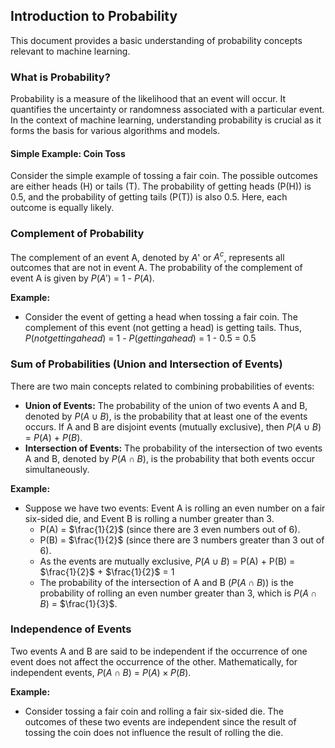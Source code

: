 ## Introduction to Probability

This document provides a basic understanding of probability concepts relevant to machine learning.

### What is Probability?

Probability is a measure of the likelihood that an event will occur. It quantifies the uncertainty or randomness associated with a particular event. In the context of machine learning, understanding probability is crucial as it forms the basis for various algorithms and models.

#### Simple Example: Coin Toss

Consider the simple example of tossing a fair coin. The possible outcomes are either heads (H) or tails (T). The probability of getting heads (P(H)) is 0.5, and the probability of getting tails (P(T)) is also 0.5. Here, each outcome is equally likely.

### Complement of Probability

The complement of an event A, denoted by $A$' or $A^c$, represents all outcomes that are not in event A. The probability of the complement of event A is given by $P(A')$ = $1$ - $P(A)$.

**Example:**

- Consider the event of getting a head when tossing a fair coin. The complement of this event (not getting a head) is getting tails. Thus, $P(not getting a head)$ = $1$ - $P(getting a head)$ = $1$ - $0.5$ = $0.5$

### Sum of Probabilities (Union and Intersection of Events)

There are two main concepts related to combining probabilities of events:

* **Union of Events:** The probability of the union of two events A and B, denoted by $P(A \cup B)$, is the probability that at least one of the events occurs. If A and B are disjoint events (mutually exclusive), then $P(A \cup B)$ = $P(A)$ + $P(B)$.
* **Intersection of Events:** The probability of the intersection of two events A and B, denoted by $P(A \cap B)$, is the probability that both events occur simultaneously.

**Example:**

- Suppose we have two events: Event A is rolling an even number on a fair six-sided die, and Event B is rolling a number greater than 3. 
  - P(A) = $\frac{1}{2}$ (since there are 3 even numbers out of 6).
  - P(B) = $\frac{1}{2}$ (since there are 3 numbers greater than 3 out of 6).
  - As the events are mutually exclusive, $P(A \cup B)$ = P(A) + P(B) = $\frac{1}{2}$ + $\frac{1}{2}$ = $1$
  - The probability of the intersection of A and B ($P(A \cap B)$) is the probability of rolling an even number greater than 3, which is $P(A \cap B)$ = $\frac{1}{3}$.

### Independence of Events

Two events A and B are said to be independent if the occurrence of one event does not affect the occurrence of the other. Mathematically, for independent events, $P(A \cap B)$ = $P(A) \times P(B)$.

**Example:**

- Consider tossing a fair coin and rolling a fair six-sided die. The outcomes of these two events are independent since the result of tossing the coin does not influence the result of rolling the die. 
